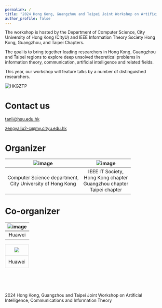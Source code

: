 ```yaml
---
permalink: /
title: "2024 Hong Kong, Guangzhou and Taipei Joint Workshop on Artificial Intelligence, Communications and Information Theory (AICIT2024)"
author_profile: false
---
```



The workshop is hosted by the Department of Computer Science, City University of Hong Kong (CityU) and IEEE Information Theory Society Hong Kong, Guangzhou, and Taipei Chapters. 

The goal is to bring together leading researchers in Hong Kong, Guangzhou and Taipei regions to explore deep unsolved theoretical problems in information theory, communication, artificial intelligence and related fields.

This year, our workshop will feature talks by a number of distinguished researchers.

![HKGZTP](https://github.com/HKGZTP/HKGZTP.github.io/assets/167737479/d215d194-3a83-4045-b44e-2514861bff60)


Contact us
=====

tanli@hsu.edu.hk

zengyaliu2-c@my.cityu.edu.hk

Organizer
=====

|![image](https://github.com/HKGZTP/HKGZTP.github.io/assets/167737479/7139a1c8-4699-4e6a-839b-c03d1a3af410) | ![image](https://github.com/HKGZTP/HKGZTP.github.io/assets/167737479/6d2ee4ec-2412-4e2c-a8ff-6e328fdf5258) |
|------------------------------------------------------------------------------------------------------------|------------------------------------------------------------------------------------------------------------|
| <center>Computer Science department, <br> City University of Hong Kong</center>                            | <center>IEEE IT Society, <br> Hong Kong chapter <br> Guangzhou chapter <br> Taipei chapter</center>         |

Co-organizer
=====

| ![image](https://github.com/HKGZTP/HKGZTP.github.io/assets/167737479/dfdc448c-80c3-437c-b0a0-ecf16779ce99) |
|-------------------------------------------------------------------------------|
| <center>Huawei</center>         |


<table style="width: 100%; border-collapse: collapse;">  
<tr>  
  <td style="text-align: center; padding: 10px; border: 1px solid #ddd;">  
    <img src="https://github.com/HKGZTP/HKGZTP.github.io/assets/167737479/dfdc448c-80c3-437c-b0a0-ecf16779ce99" style="max-width: 100%; height: auto;">  
  </td>  
</tr>  
<tr>  
  <td style="text-align: center; padding: 10px; border: 1px solid #ddd;">  
    <div style="display: inline-block; text-align: center;">  
      <p style="margin: 0;">Huawei</p>  
    </div>  
  </td>  
</tr>  
</table>
 
<br /><br /><br />


2024 Hong Kong, Guangzhou and Taipei Joint Workshop on Artificial Intelligence, Communications and Information Theory




